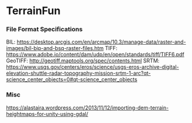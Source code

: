 #  TerrainFun



### File Format Specifications

BIL: https://desktop.arcgis.com/en/arcmap/10.3/manage-data/raster-and-images/bil-bip-and-bsq-raster-files.htm
TIFF: https://www.adobe.io/content/dam/udp/en/open/standards/tiff/TIFF6.pdf
GeoTIFF: http://geotiff.maptools.org/spec/contents.html
SRTM: https://www.usgs.gov/centers/eros/science/usgs-eros-archive-digital-elevation-shuttle-radar-topography-mission-srtm-1-arc?qt-science_center_objects=0#qt-science_center_objects

### Misc

https://alastaira.wordpress.com/2013/11/12/importing-dem-terrain-heightmaps-for-unity-using-gdal/
